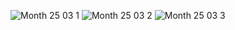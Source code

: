![Month 25 03 1](https://github.com/user-attachments/assets/a817d27f-11c6-46bc-86d6-573ae4111c1f)
![Month 25 03 2](https://github.com/user-attachments/assets/3287c60b-7926-4df1-9b8f-e1af4f09d692)
![Month 25 03 3](https://github.com/user-attachments/assets/98dd3b03-1baf-418e-9013-c53de6556e9b)

